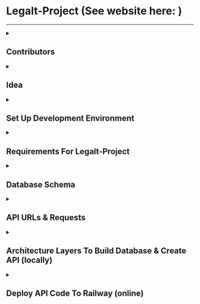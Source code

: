 # **Legalt-Project (See website here: )**
---

<details>
  <summary><b><h2>Contributors</h2></b></summary><blockquote>
 
  ---
  
  * George Tzafilkos
  * George Pegias 
  * Nomikos Kampourakis
  * Giannis Tripodis
</details>
  
<details>
  <summary><b><h2>Idea</h2></b></summary><blockquote>
  
  ---
  
  Create a website which it will be similar to reddit website (link: https://www.reddit.com).
  It will have communities for users who have interest in **music**, **films**, **game** and **web development** (contain existing projects) and
  will offer the capability of both extending existing as well as creating new communities according to users’ interests.

</details>

<details>
  <summary><b><h2>Set Up Development Environment</h2></b></summary><blockquote>
  
  ---
  
  Make sure you have the following tools available.
  
  <details>
    <summary><b><h3>Backend</h3></b></summary><blockquote>
    
   ---
  
    1. IntelliJ (with Java 17) using:
        * Spring Web
        * Spring Data JPA
        * PostgreSQL
        * Lombok
    2. PostgreSQL (with PgAdmin)
    3. Docker
  </details>
  
  <details>
    <summary><b><h3>Frontend</h3></b></summary><blockquote>
    
   ---
  
    1. NPM/Node.js (LTS – Long Term Support version)
    2. React CRA (create-react-app)
    3. Visual Studio Code Text Editor/ IntelliJ
    4. Browser Developer Tools for testing and debugging
  </details> 
</details>

<details>
  <summary><b><h2>Requirements For Legalt-Project</h2></b></summary><blockquote>
  
  ---
  
  <details>
    <summary><b><h3>Primary Goal</h3></b></summary><blockquote>
    
   ---
    
    Understanding social network users’ needs, especially reddit, and find them efficient solutions.
  </details>
  
  <details>
    <summary><b><h3>Complexity Level</h3></b></summary><blockquote>
    
   ---
   
   Basic development, creating a **database**, an **API** and a **website** that makes requests on it.
  </details>
      
  <details>
    <summary><b><h3>Roles</h3></b></summary><blockquote>
    
   ---
  
   * <b>Non-login user</b> can navigate through pages without joining projects’ chats and seeing fewer information about them.
   * <b>Login user</b> has the same rights as a **non-login user** and much more like making requests to join projects, so they can be added to them or even create their own projects. A <b>login user</b> can be:
     * <b>Project member</b> and they have access to other projects’ information like files repository and chat.
     * <b>Project owner</b> and they can add users after a request, remove users, change projects’ information and even delete projects. 
  
  We decided to add a field called <b>stage</b> to project table, which will be initiazed to <b>"initial"</b> when a project is created and change to <b>"completed"</b> when it ends instead of deleting it.
  </details>
      
  <details>
    <summary><b><h3>Website’s View</h3></b></summary><blockquote>
    
   ---
    
   * Home page
   * Profile page
   * Project page
   * Create-project page
  </details>
</details>

<details>
  <summary><b><h2>Database Schema</h2></b></summary><blockquote>
    
   ---

 We follow the architecture in the below picture. There are:
 * 5 tables and these are:
     * lagalt_user
     * project
     * skill
     * message
     * request 
 * and 5 join tables (which represent the Many To Many relationship in 2 tables) and these are:
     * lagalt_user_skills (owner lagalt_user)
     * lagalt_user_projects (owner project)
     * project_skills (owner project)
     * message_projects (owner project)
     * request_projects (owner project)

 <img src="/pictures/Entity_Diagram_Dark_Mode.png">
</details>

<details>
  <summary><b><h2>API URLs & Requests</h2></b></summary><blockquote>
    
   ---

  For each table we created an api endpoint to fetch and manipulate database's data. The endpooints and their requests are (prefix: https://woozy-agreement-production-a098.up.railway.app):
  
  <details>
  <summary><b><h3>usersUrl requests </h3></b></summary><blockquote>
  (URL: https://woozy-agreement-production-a098.up.railway.app/users)
    
   ---

   <img src="/pictures/user_requests.PNG"> 
  </details>
  
  <details>
  <summary><b><h3>projectsUrl requests </h3></b></summary><blockquote>
  (URL: https://woozy-agreement-production-a098.up.railway.app/projects)
    
   ---

   <img src="/pictures/project_requests.PNG"> 
  </details>
  
  <details>
  <summary><b><h3>skillsUrl requests </h3></b></summary><blockquote>
  (URL: https://woozy-agreement-production-a098.up.railway.app/skills)
    
   ---

   <img src="/pictures/skill_requests.PNG"> 
  </details>
    
  <details>
  <summary><b><h3>messagesUrl requests </h3></b></summary><blockquote>
  (URL: https://woozy-agreement-production-a098.up.railway.app/messages)
    
   ---

   <img src="/pictures/message_requests.PNG"> 
  </details>
    
  <details>
  <summary><b><h3>requestsUrl requests </h3></b></summary><blockquote>
  (URL: https://woozy-agreement-production-a098.up.railway.app/requests)
    
   ---

   <img src="/pictures/request_requests.PNG">
  </details>

</details>

<details>
  <summary><b><h2>Architecture Layers To Build Database & Create API (locally)</h2></b></summary><blockquote>
    
   ---

  We define that everything is separated in layers, and the upper layers are abstractions of the lower ones, that's why every layer should only reference the immediate lower layer. See the below picture.

  <img src="/pictures/backend_architecture.png">
  

 * **Models:** They are the objects that contain all the data logic. Basically, they are the tables of our database.
 * **Repositories:** They are the objects that are gateways between our business layer and data mapping layer, which is the layer that accesses the database and does the operations. Basically, they are an abstraction to our database access.
 * **DTOs:** Data Transfer Objects are objects that carry data between processes in order to reduce the number of methods calls. Their main purpose is to reduce roundtrips to the server by batching up multiple parameters in a single call.
 * **Services:** They are the objects that provide an API to our business logic and they are the only ones with access to the repositories. Otherwise, they violate the Dependency Inversion Principle (D in SOLID). 
 * **Controllers:** They are the objects that are work as gateways between your input and the business logic, they decide what to do with the input and how to output the response.
</details>
  
<details>
  <summary><b><h2>Deploy API Code To Railway (online)</h2></b></summary><blockquote>
    
   ---
  
  ### **Steps:**
  
 1. Push our API code (see folder Backend) to a new project repository on github   
 2. Make an account on Railway (link: https://railway.app)
 3. Create a new railway project  
 4. Add a new database (we used PostgreSQL) on our railway project (New → Database → Add PostgreSQL)
 
  <img src="/pictures/addPostgreSQL.png">
 
 5. Add our github repository on our railway project (New → GitHub Repo → Choose GitHub repo)
 
  <img src="/pictures/addGithub_repo.png">
 
 6. Generate a domain (URL) for our API (click on Github repo → on navigate bar choose settings → on domain section in enviroment section choose generator)
 
 7. Make the necessary changes in our application.java file with main static method.
  
  <img src="/pictures/application.java.png"> 
 
 8. Make the necessary changes in file application.properties.
 
  <img src="/pictures/application.properies.png">
 
 9. Add a new file called DockerFile.
 
  <img src="/pictures/DockerFile.png"> 
  
 10. Automatically, our code builded and deployed API URL. 
  
</details>
